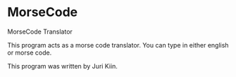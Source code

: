 # MorseCode
MorseCode Translator

This program acts as a morse code translator.
You can type in either english or morse code.

This program was written by Juri Kiin.
